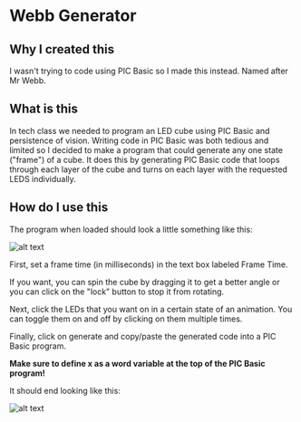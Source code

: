 # Webb Generator
## Why I created this
I wasn't trying to code using PIC Basic so I made this instead. Named after Mr Webb.

## What is this
In tech class we needed to program an LED cube using PIC Basic and persistence of vision.
Writing code in PIC Basic was both tedious and limited so I decided to make a program that
could generate any one state ("frame") of a cube. It does this by generating PIC Basic code
that loops through each layer of the cube and turns on each layer with the requested LEDS 
individually. 

## How do I use this
The program when loaded should look a little something like this:

![alt text](https://github.com/patrickzebinghe/webb-generator/blob/master/media/blank.PNG "Initial Screen")

First, set a frame time (in milliseconds) in the text box labeled Frame Time.

If you want, you can spin the cube by dragging it to get a better angle or you can click on 
the "lock" button to stop it from rotating.

Next, click the LEDs that you want on in a certain state of an animation. You can toggle them on and off by clicking
on them multiple times.

Finally, click on generate and copy/paste the generated code into a PIC Basic program. 

**Make sure to define x as a word variable at the top of the PIC Basic program!**

It should end looking like this:

![alt text](https://github.com/patrickzebinghe/webb-generator/blob/master/media/on.PNG "Final Screen")


